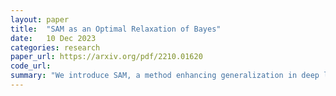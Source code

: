 ```yaml
---
layout: paper
title:  "SAM as an Optimal Relaxation of Bayes"
date:   10 Dec 2023
categories: research
paper_url: https://arxiv.org/pdf/2210.01620
code_url: 
summary: "We introduce SAM, a method enhancing generalization in deep learning, as a relaxation of the Bayes objective. SAM replaces the expected negative-loss with an optimal convex lower bound derived using the Fenchel biconjugate. This connection enables an Adam-like extension of SAM, offering automatic uncertainty estimates and potential accuracy improvements. Bridging adversarial and Bayesian methods, our work paves the way for robustness enhancement."
---
```



